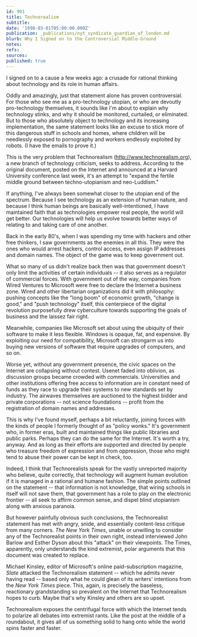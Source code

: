```yaml
---
id: 901
title: Technorealism
subtitle: 
date: '1998-03-01T05:00:00.000Z'
publication: _publications/nyt_syndicate_guardian_of_london.md
blurb: Why I Signed on to the Controversial Middle-Ground
notes: 
refs: 
sources: 
published: true
---
```

I signed on to a cause a few weeks ago: a crusade for rational thinking   about technology and its role in human affairs.

Oddly and amazingly, just that statement alone has proven controversial. For those who see me as a pro-technology utopian, or who are devoutly pro-technology themselves, it sounds like I'm about to explain why technology stinks, and why it should be monitored, curtailed, or eliminated. But to those who absolutely object to technology and its increasing implementation, the same statement looks like an excuse to stick more of this dangerous stuff in schools and homes, where children will be needlessly exposed to pornography and workers endlessly exploited by robots. (I have the emails to prove it.)

This is the very problem that Technorealism (http://www.technorealism.org), a new branch of technology criticism, seeks to address. According to the original document, posted on the Internet and announced at a Harvard University conference last week, it's an attempt to "expand the fertile middle ground between techno-utopianism and neo-Luddism."

If anything, I've always been somewhat closer to the utopian end of the spectrum. Because I see technology as an extension of human nature, and because I think human beings are basically well-intentioned, I have  maintained faith that as technologies empower real people, the world will get better. Our technologies will help us evolve towards better ways of relating to and taking care of one another.

Back in the early 80's, when I was spending my time with hackers and other free thinkers, I saw governments as the enemies in all this. They were the ones who would arrest hackers, control access, even assign IP addresses and domain names. The object of the game was to keep government out.

What so many of us didn't realize back then was that government doesn't only limit the activities of certain individuals -- it also serves as a regulator of commercial forces. With government out of the way, companies from Wired Ventures to Microsoft were free to declare the Internet a business zone. Wired and other libertarian organizations did it with philosophy: pushing concepts like the "long boom" of economic growth, "change is good," and "push technology" itself, this centerpiece of the digital revolution purposefully drew cyberculture towards supporting the goals of business and the laissez fair right.

Meanwhile, companies like Microsoft set about using the ubiquity of their software to make it less flexible. Windows is opaque, fat, and expensive. By exploiting our need for compatibility, Microsoft can strongarm us into buying new versions of software that require upgrades of computers, and so on.

Worse yet, without any government presence, the civic spaces on the Internet are collapsing without contest. Usenet faded into oblivion, as discussion groups became crowded with commercials. Universities and other institutions offering free access to information are in constant need of funds as they race to upgrade their systems to new standards set by industry. The airwaves themselves are auctioned to the highest bidder and private corporations -- not science foundations -- profit from the registration of domain names and addresses.

This is why I've found myself, perhaps a bit reluctantly, joining forces with the kinds of people I formerly thought of as "policy wonks." It's government who, in former eras, built and maintained things like public  libraries and public parks. Perhaps they can do the same for the Internet. It's worth a try, anyway. And as long as their efforts are supported and directed by people who treasure freedom of expression and from oppression, those who might tend to abuse their power can be kept in check, too.

Indeed, I think that Technorealists speak for the vastly unreported majority who believe, quite correctly, that technology will augment human evolution if it is managed in a rational and humane fashion. The  simple points outlined on the statement -- that information is not knowledge, that wiring schools in itself will not save them, that government has a role to play on the electronic frontier -- all seek to affirm common sense, and dispel blind utopianism along with anxious paranoia.

But however painfully obvious such conclusions, the Technorealist statement has met with angry, snide, and essentially content-less critique from many corners. *The New York Times*, unable or unwilling to consider any of the Technorealist points in their own right, instead interviewed John Barlow and Esther Dyson about this "attack" on their viewpoints. The Times, apparently, only understands the kind extremist, polar arguments that this document was created to replace.

Michael Kinsley, editor of Microsoft's online paid-subscription magazine, *Slate* attacked the Technorealism statement -- which he admits never having read -- based only what he could glean of its writers' intentions from the *New York Times* piece. This, again, is precisely the baseless, reactionary grandstanding so prevalent on the Internet that Technorealism hopes to curb. Maybe that's why Kinsley and others are so upset.

Technorealism exposes the centrifugal force with which the Internet tends to polarize all debates into extremist rants. Like the post at the middle of a roundabout, it gives all of us something solid to hang onto while the world spins faster and faster.
